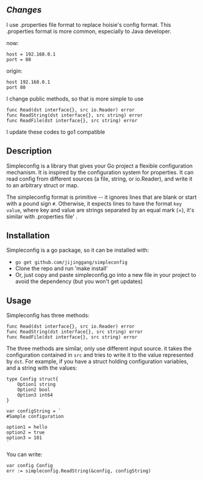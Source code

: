 ## *Changes*

I use .properties file format to replace hoisie's config format. This .properties format is more common, especially to Java developer. 

now:

    host = 192.168.0.1
    port = 80

origin:

    host 192.168.0.1
    port 80

I change public methods, so that is more simple to use

    func Read(dst interface{}, src io.Reader) error
	func ReadString(dst interface{}, src string) error
	func ReadFile(dst interface{}, src string) error
	
I update these codes to go1 compatible 

## Description 

Simpleconfig is a library that gives your Go project a flexible configuration mechanism. It is inspired by the configuration system for properties. It can read config from different sources (a file, string, or io.Reader), and write it to an arbitrary struct or map.

The simpleconfig format is primitive -- it ignores lines that are blank or start with a pound sign `#`. Otherwise, it expects lines to have the format `key value`, where key and value are strings separated by an equal mark (=), it's similar with .properties file' . 


## Installation

Simpleconfig is a go package, so it can be installed with:

 * `go get github.com/jijinggang/simpleconfig`
 * Clone the repo and run 'make install'
 * Or, just copy and paste simpleconfig.go into a new file in your project to avoid the dependency (but you won't get updates)

## Usage

Simpleconfig has three methods:

    func Read(dst interface{}, src io.Reader) error
	func ReadString(dst interface{}, src string) error
	func ReadFile(dst interface{}, src string) error

The three methods are similar, only use different input source. it takes the configuration contained in `src` and tries to write it to the value represented by `dst`. For example, if you have a struct holding configuration variables, and a string with the values:

    type Config struct{
        Option1 string
        Option2 bool
        Option3 int64
    }

    var configString = `
    #Sample configuration
    
    option1 = hello
    option2 = true
    option3 = 101
    `

You can write:

    var config Config
    err := simpleconfig.ReadString(&config, configString)

